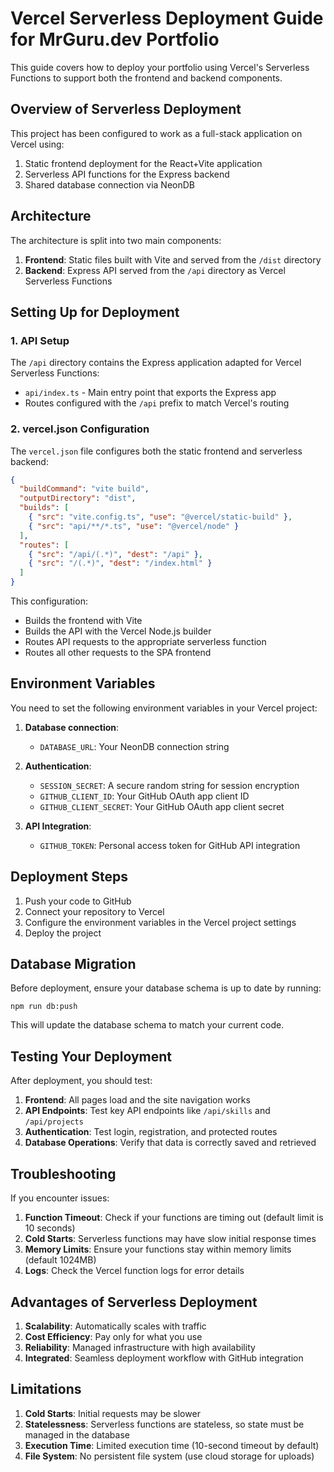 # Vercel Serverless Deployment Guide for MrGuru.dev Portfolio

This guide covers how to deploy your portfolio using Vercel's Serverless Functions to support both the frontend and backend components.

## Overview of Serverless Deployment

This project has been configured to work as a full-stack application on Vercel using:

1. Static frontend deployment for the React+Vite application
2. Serverless API functions for the Express backend
3. Shared database connection via NeonDB

## Architecture

The architecture is split into two main components:

1. **Frontend**: Static files built with Vite and served from the `/dist` directory
2. **Backend**: Express API served from the `/api` directory as Vercel Serverless Functions

## Setting Up for Deployment

### 1. API Setup

The `/api` directory contains the Express application adapted for Vercel Serverless Functions:

- `api/index.ts` - Main entry point that exports the Express app
- Routes configured with the `/api` prefix to match Vercel's routing

### 2. vercel.json Configuration

The `vercel.json` file configures both the static frontend and serverless backend:

```json
{
  "buildCommand": "vite build",
  "outputDirectory": "dist",
  "builds": [
    { "src": "vite.config.ts", "use": "@vercel/static-build" },
    { "src": "api/**/*.ts", "use": "@vercel/node" }
  ],
  "routes": [
    { "src": "/api/(.*)", "dest": "/api" },
    { "src": "/(.*)", "dest": "/index.html" }
  ]
}
```

This configuration:
- Builds the frontend with Vite
- Builds the API with the Vercel Node.js builder
- Routes API requests to the appropriate serverless function
- Routes all other requests to the SPA frontend

## Environment Variables

You need to set the following environment variables in your Vercel project:

1. **Database connection**:
   - `DATABASE_URL`: Your NeonDB connection string

2. **Authentication**:
   - `SESSION_SECRET`: A secure random string for session encryption
   - `GITHUB_CLIENT_ID`: Your GitHub OAuth app client ID
   - `GITHUB_CLIENT_SECRET`: Your GitHub OAuth app client secret

3. **API Integration**:
   - `GITHUB_TOKEN`: Personal access token for GitHub API integration

## Deployment Steps

1. Push your code to GitHub
2. Connect your repository to Vercel
3. Configure the environment variables in the Vercel project settings
4. Deploy the project

## Database Migration

Before deployment, ensure your database schema is up to date by running:

```
npm run db:push
```

This will update the database schema to match your current code.

## Testing Your Deployment

After deployment, you should test:

1. **Frontend**: All pages load and the site navigation works
2. **API Endpoints**: Test key API endpoints like `/api/skills` and `/api/projects`
3. **Authentication**: Test login, registration, and protected routes
4. **Database Operations**: Verify that data is correctly saved and retrieved

## Troubleshooting

If you encounter issues:

1. **Function Timeout**: Check if your functions are timing out (default limit is 10 seconds)
2. **Cold Starts**: Serverless functions may have slow initial response times
3. **Memory Limits**: Ensure your functions stay within memory limits (default 1024MB)
4. **Logs**: Check the Vercel function logs for error details

## Advantages of Serverless Deployment

1. **Scalability**: Automatically scales with traffic
2. **Cost Efficiency**: Pay only for what you use
3. **Reliability**: Managed infrastructure with high availability
4. **Integrated**: Seamless deployment workflow with GitHub integration

## Limitations

1. **Cold Starts**: Initial requests may be slower
2. **Statelessness**: Serverless functions are stateless, so state must be managed in the database
3. **Execution Time**: Limited execution time (10-second timeout by default)
4. **File System**: No persistent file system (use cloud storage for uploads)